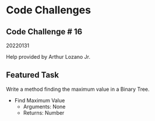 # Code Challenges

## Code Challenge # 16
20220131

Help provided by Arthur Lozano Jr.

## Featured Task

Write a method finding the maximum value in a Binary Tree.

- Find Maximum Value
  - Arguments: None
  - Returns: Number
  